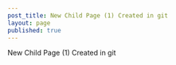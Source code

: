 ```yaml
---
post_title: New Child Page (1) Created in git
layout: page
published: true
---
```

New Child Page (1) Created in git